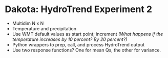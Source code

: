 # Dakota: HydroTrend Experiment 2

* Multidim N x N
* Temperature and precipitation
* Use WMT default values as start point; increment _(What happens if the temperature increases by 10 percent? By 20 percent?)_
* Python wrappers to prep, call, and process HydroTrend output
* Use two response functions? One for mean Qs, the other for variance.


